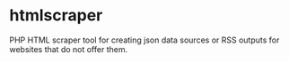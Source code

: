 # htmlscraper
PHP HTML scraper tool for creating json data sources or RSS outputs for websites that do not offer them.
